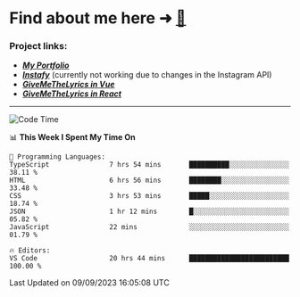 # Find about me here ➜ [🧑](https://pauabella.dev)

### Project links:
- ***[My Portfolio](https://pauabella.dev)***
- ***[Instafy](https://instafy.me)*** (currently not working due to changes in the Instagram API)
- ***[GiveMeTheLyrics in Vue](https://lyrics.pauabella.dev)***
- ***[GiveMeTheLyrics in React](https://pauabella.dev/GiveMeTheLyrics)***

---
<!--START_SECTION:waka-->
![Code Time](http://img.shields.io/badge/Code%20Time-2%2C429%20hrs%2047%20mins-blue)

📊 **This Week I Spent My Time On** 

```text
💬 Programming Languages: 
TypeScript               7 hrs 54 mins       ██████████░░░░░░░░░░░░░░░   38.11 % 
HTML                     6 hrs 56 mins       ████████░░░░░░░░░░░░░░░░░   33.48 % 
CSS                      3 hrs 53 mins       █████░░░░░░░░░░░░░░░░░░░░   18.74 % 
JSON                     1 hr 12 mins        █░░░░░░░░░░░░░░░░░░░░░░░░   05.82 % 
JavaScript               22 mins             ░░░░░░░░░░░░░░░░░░░░░░░░░   01.79 % 

🔥 Editors: 
VS Code                  20 hrs 44 mins      █████████████████████████   100.00 % 
```


 Last Updated on 09/09/2023 16:05:08 UTC
<!--END_SECTION:waka-->
